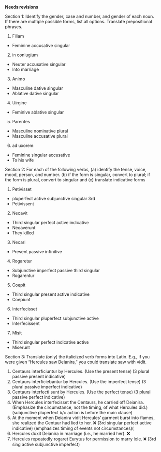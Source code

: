 **Needs revisions**

Section 1: Identify the gender, case and number, and gender of each noun. If there are multiple possible forms, list all options. Translate prepositional phrases.

1. Filiam
- Feminine accusative singular
2. in coniugium 
- Neuter accusative singular
- Into marriage 
3. Animo
- Masculine dative singular 
- Ablative dative singular 
4. Uirgine
- Feminive ablative singular 
5. Parentes
- Masculine nominative plural
- Masculine accusative plural
6. ad uxorem
- Feminine singular accusative 
- To his wife


Section 2: For each of the following verbs,
(a) identify the tense, voice, mood, person, and number. (b) if the form is singular, convert to plural; if the form is plural, convert to singular and (c) translate indicative forms

1. Petivisset
- pluperfect active subjunctive singular 3rd
- Petivissent
2. Necavit
- Third singular perfect active indicative 
- Necaverunt
- They killed
3. Necari
- Present passive infinitive 
4. Rogaretur  
- Subjunctive imperfect passive third singular
- Rogarentur 
5. Coepit 
- Third singular present active indicative
- Coepiunt
6. Interfecisset
- Third singular pluperfect subjunctive active
- Interfecissent
7. Misit
- Third singular perfect indicative active
- Miserunt



Section 3: 
Translate (only) the italicized verb forms into Latin. E.g., if you were given “Hercules saw Deianira,” you could translate saw with vidit.

1. Centaurs interficiuntur by Hercules. (Use the present tense) (3 plural passive present indicative)
2. Centaurs interficiebantur by Hercules. (Use the imperfect tense) (3 plural passive imperfect indicative)
3. Centaurs interfecti sunt by Hercules. (Use the perfect tense) (3 plural passive perfect indicative)
4. When Hercules interfecisset the Centaurs, he carried off Deianira. (Emphasize the circumstance, not the timing, of what Hercules did.) (subjunctive pluperfect b/c action is before the main clause)
5. At the moment when Deianira vidit Hercules’ garment burst into flames, she realized the Centaur had lied to her. ❌ (3rd singular perfect active indicative) (emphasizes timing of events not circumstances)(
6. Hercules duxit Deianira in marriage (i.e., he married her). ❌ 
7. Hercules repeatedly rogaret Eurytus for permission to marry Iole. ❌  (3rd sing active subjunctive imperfect)
